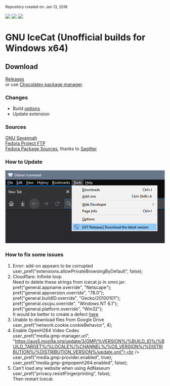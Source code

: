 <sub>Repository created on: Jan 13, 2018</sub>
<p align="left">
  <a href="https://github.com/muslayev/icecat-win64/releases/latest" target="_blank"><img src="https://img.shields.io/github/release/muslayev/icecat-win64.svg"></a>
  <a href="https://github.com/muslayev/icecat-win64/releases/latest" target="_blank"><img src="https://img.shields.io/github/downloads/muslayev/icecat-win64/latest/total.svg"></a>
  <a href="https://github.com/muslayev/icecat-win64/releases" target="_blank"><img src="https://img.shields.io/github/downloads/muslayev/icecat-win64/total.svg"></a>
</p>

# GNU IceCat (Unofficial builds for Windows x64)
## Download
[Releases](https://github.com/muslayev/icecat-win64/releases)<br /> or use [Chocolatey package manager](https://chocolatey.org/packages/icecat).<br />
### Changes
- Build [options](https://github.com/muslayev/iceweasel-win64/blob/master/mozconfig)
- Update extension
### Sources
[GNU Savannah](https://git.savannah.gnu.org/cgit/gnuzilla.git)<br />
[Fedora Project FTP](https://src.fedoraproject.org/lookaside/pkgs/icecat/)<br />
[Fedora Package Sources](https://src.fedoraproject.org/rpms/icecat/), thanks to [Sagitter](https://fedoraproject.org/wiki/User:Sagitter)<br />
### How to Update
![update](https://raw.githubusercontent.com/muslayev/iceweasel-win64/master/update.png)<br />
### How to fix some issues<br />
1. Error: add-on appears to be corrupted<br />
user_pref("extensions.allowPrivateBrowsingByDefault", false);
2. Cloudflare: Infinite loop<br />
Need to delete these strings from icecat.js in omni.jar:<br />
pref("general.appname.override", "Netscape");<br />
pref("general.appversion.override", "78.0");<br />
pref("general.buildID.override", "Gecko/20100101");<br />
pref("general.oscpu.override", "Windows NT 6.1");<br />
pref("general.platform.override", "Win32");<br />
It would be better to create a defect [here](https://lists.gnu.org/mailman/listinfo/bug-gnuzilla)<br />
3. Unable to download files from Google Drive<br />
user_pref("network.cookie.cookieBehavior", 4);<br />
4. Enable OpenH264 Video Codec<br />
user_pref("media.gmp-manager.url", "https://aus5.mozilla.org/update/3/GMP/%VERSION%/%BUILD_ID%/%BUILD_TARGET%/%LOCALE%/%CHANNEL%/%OS_VERSION%/%DISTRIBUTION%/%DISTRIBUTION_VERSION%/update.xml");<br />
user_pref("media.gmp-provider.enabled", true);<br />
user_pref("media.gmp-gmpopenh264.enabled", false);<br />
5. Can't load any website when using AdNaseum<br />
user_pref("privacy.resistFingerprinting", false);<br />
Then restart Icecat.
